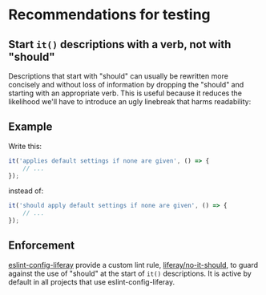# Recommendations for testing

## Start `it()` descriptions with a verb, not with "should"

Descriptions that start with "should" can usually be rewritten more concisely and without loss of information by dropping the "should" and starting with an appropriate verb. This is useful because it reduces the likelihood we'll have to introduce an ugly linebreak that harms readability:

## Example

Write this:

```javascript
it('applies default settings if none are given', () => {
	// ...
});
```

instead of:

```javascript
it('should apply default settings if none are given', () => {
	// ...
});
```

## Enforcement

[eslint-config-liferay](https://github.com/liferay/eslint-config-liferay) provide a custom lint rule, [liferay/no-it-should](https://github.com/liferay/eslint-config-liferay/blob/master/plugins/eslint-plugin-liferay/docs/rules/no-it-should.md), to guard against the use of "should" at the start of `it()` descriptions. It is active by default in all projects that use eslint-config-liferay.
